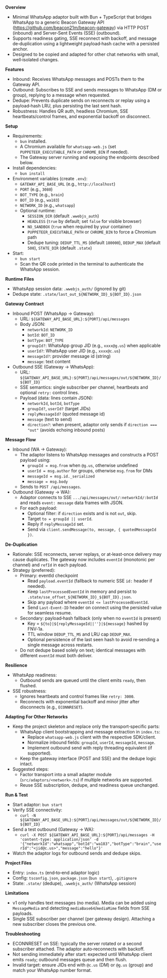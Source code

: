 **Overview**
- Minimal WhatsApp adaptor built with Bun + TypeScript that bridges WhatsApp to a generic Beacon Gateway API (https://github.com/beacon21m/beacon-gateway) via HTTP POST (inbound) and Server‑Sent Events (SSE) (outbound).
- Supports readiness gating, SSE reconnect with backoff, and message de‑duplication using a lightweight payload‑hash cache with a persisted anchor.
- Designed to be copied and adapted for other chat networks with small, well‑isolated changes.

**Features**
- Inbound: Receives WhatsApp messages and POSTs them to the Gateway API.
- Outbound: Subscribes to SSE and sends messages to WhatsApp (DM or group), replying to a message when requested.
- Dedupe: Prevents duplicate sends on reconnects or replay using a payload‑hash LRU, plus persisting the last sent hash.
- Robustness: Handles QR auth, headless Chromium, SSE heartbeats/control frames, and exponential backoff on disconnect.

**Setup**
- Requirements:
  - `bun` installed.
  - A Chromium available for `whatsapp-web.js` (set `PUPPETEER_EXECUTABLE_PATH` or `CHROME_BIN` if needed).
  - The Gateway server running and exposing the endpoints described below.
- Install dependencies:
  - `bun install`
- Environment variables (create `.env`):
  - `GATEWAY_API_BASE_URL` (e.g., `http://localhost`)
  - `PORT` (e.g., `3080`)
  - `BOT_TYPE` (e.g., `brain`)
  - `BOT_ID` (e.g., `wa183`)
  - `NETWORK_ID` (e.g., `whatsapp`)
  - Optional runtime:
    - `SESSION_DIR` (default `.wwebjs_auth`)
    - `HEADLESS` (`true` by default; set `false` for visible browser)
    - `NO_SANDBOX` (`true` when required by your container)
    - `PUPPETEER_EXECUTABLE_PATH` or `CHROME_BIN` to force a Chromium path
    - Dedupe tuning: `DEDUP_TTL_MS` (default `180000`), `DEDUP_MAX` (default `500`), `STATE_DIR` (default `.state`)
- Start:
  - `bun start`
  - Scan the QR code printed in the terminal to authenticate the WhatsApp session.

**Runtime Files**
- WhatsApp session data: `.wwebjs_auth/` (ignored by git)
- Dedupe state: `.state/last_out_${NETWORK_ID}_${BOT_ID}.json`

**Gateway Contract**
- Inbound POST (WhatsApp → Gateway):
  - URL: `${GATEWAY_API_BASE_URL}:${PORT}/api/messages`
  - Body JSON:
    - `networkId`: `NETWORK_ID`
    - `botId`: `BOT_ID`
    - `botType`: `BOT_TYPE`
    - `groupId?`: WhatsApp group JID (e.g., `xxxx@g.us`) when applicable
    - `userId?`: WhatsApp user JID (e.g., `xxxx@c.us`)
    - `messageId?`: provider message id (string)
    - `message`: text content
- Outbound SSE (Gateway → WhatsApp):
  - URL: `${GATEWAY_API_BASE_URL}:${PORT}/api/messages/out/${NETWORK_ID}/${BOT_ID}`
  - SSE semantics: single subscriber per channel, heartbeats and optional `retry:` control lines.
  - Payload (data: lines contain JSON):
    - `networkId`, `botId`, `botType`
    - `groupId?`, `userId?` (target JIDs)
    - `replyMessageId?` (quoted message id)
    - `message` (text to send)
    - `direction?`: when present, adaptor only sends if `direction === "out"` (avoids echoing inbound posts)

**Message Flow**
- Inbound (WA → Gateway):
  - The adaptor listens to WhatsApp messages and constructs a POST payload using:
    - `groupId = msg.from` when `@g.us`, otherwise undefined
    - `userId = msg.author` for groups, otherwise `msg.from` for DMs
    - `messageId = msg.id._serialized`
    - `message = msg.body`
  - Sends to `POST /api/messages`.
- Outbound (Gateway → WA):
  - Adaptor connects to SSE `.../api/messages/out/:networkId/:botId` and reads `event: message` data frames with JSON.
  - For each payload:
    - Optional filter: if `direction` exists and is not `out`, skip.
    - Target `to = groupId || userId`.
    - Reply if `replyMessageId` set.
    - Send via `client.sendMessage(to, message, { quotedMessageId })`.

**De‑Duplication**
- Rationale: SSE reconnects, server replays, or at‑least‑once delivery may cause duplicates. The gateway now includes `eventId` (monotonic per channel) and `refId` in each payload.
- Strategy (preferred):
  - Primary: eventId checkpoint
    - Read `payload.eventId` (fallback to numeric SSE `id:` header if needed).
    - Keep `lastProcessedEventId` in memory and persist to `.state/sse_offset_${NETWORK_ID}_${BOT_ID}.json`.
    - Skip any payload where `eventId <= lastProcessedEventId`.
    - Send `Last-Event-ID` header on connect using the persisted value for seamless resume.
  - Secondary: payload‑hash fallback (only when no `eventId` is present)
    - Key = `${to}|${replyMessageId||''}|${message}` hashed by FNV‑1a.
    - TTL window `DEDUP_TTL_MS` and LRU cap `DEDUP_MAX`.
    - Optional persistence of the last seen hash to avoid re‑sending a single message across restarts.
  - Do not dedupe based solely on text; identical messages with different `eventId` must both deliver.

**Resilience**
- WhatsApp readiness:
  - Outbound sends are queued until the client emits `ready`, then flushed.
- SSE robustness:
  - Ignores heartbeats and control frames like `retry: 3000`.
  - Reconnects with exponential backoff and minor jitter after disconnects (e.g., `ECONNRESET`).

**Adapting For Other Networks**
- Keep the project skeleton and replace only the transport‑specific parts:
  - WhatsApp client bootstrapping and message extraction in `index.ts`:
    - Replace `whatsapp-web.js` client with the respective SDK/client.
    - Normalize inbound fields: `groupId`, `userId`, `messageId`, `message`.
    - Implement outbound send with reply threading equivalent (if supported).
  - Keep the gateway interface (POST and SSE) and the dedupe logic intact.
- Suggested steps:
  - Factor transport into a small adapter module (`src/adaptors/<network>.ts`) if multiple networks are supported.
  - Reuse SSE subscription, dedupe, and readiness queue unchanged.

**Run & Test**
- Start adaptor: `bun start`
- Verify SSE connectivity:
  - `curl -N ${GATEWAY_API_BASE_URL}:${PORT}/api/messages/out/${NETWORK_ID}/${BOT_ID}`
- Send a test outbound (Gateway → WA):
  - `curl -X POST ${GATEWAY_API_BASE_URL}:${PORT}/api/messages -H 'content-type: application/json' -d '{"networkId":"whatsapp","botId":"wa183","botType":"brain","userId":"<jid@c.us>","message":"hello"}'`
- Watch the adaptor logs for outbound sends and dedupe skips.

**Project Files**
- Entry: `index.ts` (end‑to‑end adaptor logic)
- Config: `tsconfig.json`, `package.json` (`bun start`), `.gitignore`
- State: `.state/` (dedupe), `.wwebjs_auth/` (WhatsApp session)

**Limitations**
- v1 only handles text messages (no media). Media can be added using `MessageMedia` and detecting `mediaBase64`/`mediaMime` fields from SSE payloads.
- Single SSE subscriber per channel (per gateway design). Attaching a new subscriber closes the previous one.

**Troubleshooting**
- ECONNRESET on SSE: typically the server rotated or a second subscriber attached. The adaptor auto‑reconnects with backoff.
- Not sending immediately after start: expected until WhatsApp client emits `ready`; outbound messages queue and then flush.
- Invalid target: ensure JIDs end with `@c.us` (DM) or `@g.us` (group) and match your WhatsApp number format.
